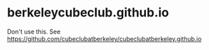 # berkeleycubeclub.github.io
Don't use this. See <https://github.com/cubeclubatberkeley/cubeclubatberkeley.github.io>
